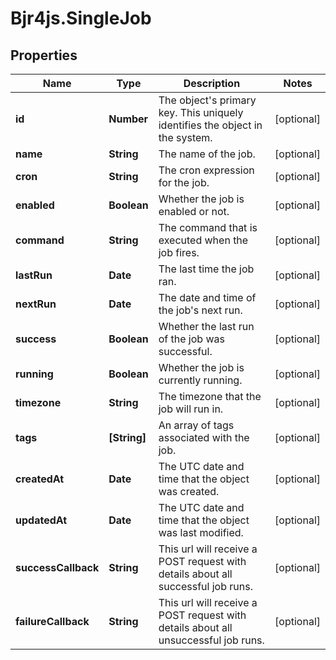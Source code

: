 # Bjr4js.SingleJob

## Properties

Name | Type | Description | Notes
------------ | ------------- | ------------- | -------------
**id** | **Number** | The object&#39;s primary key. This uniquely identifies the object in the system. | [optional] 
**name** | **String** | The name of the job. | [optional] 
**cron** | **String** | The cron expression for the job. | [optional] 
**enabled** | **Boolean** | Whether the job is enabled or not. | [optional] 
**command** | **String** | The command that is executed when the job fires. | [optional] 
**lastRun** | **Date** | The last time the job ran. | [optional] 
**nextRun** | **Date** | The date and time of the job&#39;s next run. | [optional] 
**success** | **Boolean** | Whether the last run of the job was successful. | [optional] 
**running** | **Boolean** | Whether the job is currently running. | [optional] 
**timezone** | **String** | The timezone that the job will run in. | [optional] 
**tags** | **[String]** | An array of tags associated with the job. | [optional] 
**createdAt** | **Date** | The UTC date and time that the object was created. | [optional] 
**updatedAt** | **Date** | The UTC date and time that the object was last modified. | [optional] 
**successCallback** | **String** | This url will receive a POST request with details about all successful job runs. | [optional] 
**failureCallback** | **String** | This url will receive a POST request with details about all unsuccessful job runs. | [optional] 


